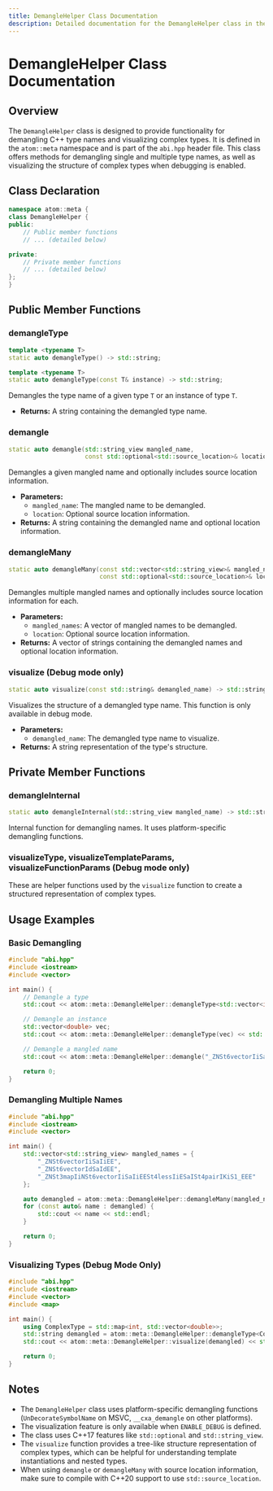 ```yaml
---
title: DemangleHelper Class Documentation
description: Detailed documentation for the DemangleHelper class in the atom::meta namespace, including methods for demangling C++ type names, visualizing complex types, and usage examples.
---
```


# DemangleHelper Class Documentation

## Overview

The `DemangleHelper` class is designed to provide functionality for demangling C++ type names and visualizing complex types. It is defined in the `atom::meta` namespace and is part of the `abi.hpp` header file. This class offers methods for demangling single and multiple type names, as well as visualizing the structure of complex types when debugging is enabled.

## Class Declaration

```cpp
namespace atom::meta {
class DemangleHelper {
public:
    // Public member functions
    // ... (detailed below)

private:
    // Private member functions
    // ... (detailed below)
};
}
```

## Public Member Functions

### demangleType

```cpp
template <typename T>
static auto demangleType() -> std::string;

template <typename T>
static auto demangleType(const T& instance) -> std::string;
```

Demangles the type name of a given type `T` or an instance of type `T`.

- **Returns:** A string containing the demangled type name.

### demangle

```cpp
static auto demangle(std::string_view mangled_name,
                     const std::optional<std::source_location>& location = std::nullopt) -> std::string;
```

Demangles a given mangled name and optionally includes source location information.

- **Parameters:**
  - `mangled_name`: The mangled name to be demangled.
  - `location`: Optional source location information.
- **Returns:** A string containing the demangled name and optional location information.

### demangleMany

```cpp
static auto demangleMany(const std::vector<std::string_view>& mangled_names,
                         const std::optional<std::source_location>& location = std::nullopt) -> std::vector<std::string>;
```

Demangles multiple mangled names and optionally includes source location information for each.

- **Parameters:**
  - `mangled_names`: A vector of mangled names to be demangled.
  - `location`: Optional source location information.
- **Returns:** A vector of strings containing the demangled names and optional location information.

### visualize (Debug mode only)

```cpp
static auto visualize(const std::string& demangled_name) -> std::string;
```

Visualizes the structure of a demangled type name. This function is only available in debug mode.

- **Parameters:**
  - `demangled_name`: The demangled type name to visualize.
- **Returns:** A string representation of the type's structure.

## Private Member Functions

### demangleInternal

```cpp
static auto demangleInternal(std::string_view mangled_name) -> std::string;
```

Internal function for demangling names. It uses platform-specific demangling functions.

### visualizeType, visualizeTemplateParams, visualizeFunctionParams (Debug mode only)

These are helper functions used by the `visualize` function to create a structured representation of complex types.

## Usage Examples

### Basic Demangling

```cpp
#include "abi.hpp"
#include <iostream>
#include <vector>

int main() {
    // Demangle a type
    std::cout << atom::meta::DemangleHelper::demangleType<std::vector<int>>() << std::endl;

    // Demangle an instance
    std::vector<double> vec;
    std::cout << atom::meta::DemangleHelper::demangleType(vec) << std::endl;

    // Demangle a mangled name
    std::cout << atom::meta::DemangleHelper::demangle("_ZNSt6vectorIiSaIiEE") << std::endl;

    return 0;
}
```

### Demangling Multiple Names

```cpp
#include "abi.hpp"
#include <iostream>
#include <vector>

int main() {
    std::vector<std::string_view> mangled_names = {
        "_ZNSt6vectorIiSaIiEE",
        "_ZNSt6vectorIdSaIdEE",
        "_ZNSt3mapIiNSt6vectorIiSaIiEESt4lessIiESaISt4pairIKiS1_EEE"
    };

    auto demangled = atom::meta::DemangleHelper::demangleMany(mangled_names);
    for (const auto& name : demangled) {
        std::cout << name << std::endl;
    }

    return 0;
}
```

### Visualizing Types (Debug Mode Only)

```cpp
#include "abi.hpp"
#include <iostream>
#include <vector>
#include <map>

int main() {
    using ComplexType = std::map<int, std::vector<double>>;
    std::string demangled = atom::meta::DemangleHelper::demangleType<ComplexType>();
    std::cout << atom::meta::DemangleHelper::visualize(demangled) << std::endl;

    return 0;
}
```

## Notes

- The `DemangleHelper` class uses platform-specific demangling functions (`UnDecorateSymbolName` on MSVC, `__cxa_demangle` on other platforms).
- The visualization feature is only available when `ENABLE_DEBUG` is defined.
- The class uses C++17 features like `std::optional` and `std::string_view`.
- The `visualize` function provides a tree-like structure representation of complex types, which can be helpful for understanding template instantiations and nested types.
- When using `demangle` or `demangleMany` with source location information, make sure to compile with C++20 support to use `std::source_location`.
